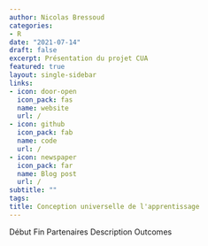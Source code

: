 ```yaml
---
author: Nicolas Bressoud
categories:
- R
date: "2021-07-14"
draft: false
excerpt: Présentation du projet CUA
featured: true
layout: single-sidebar
links:
- icon: door-open
  icon_pack: fas
  name: website
  url: /
- icon: github
  icon_pack: fab
  name: code
  url: /
- icon: newspaper
  icon_pack: far
  name: Blog post
  url: /
subtitle: ""
tags:
title: Conception universelle de l'apprentissage
---
```


Début
Fin
Partenaires
Description
Outcomes



